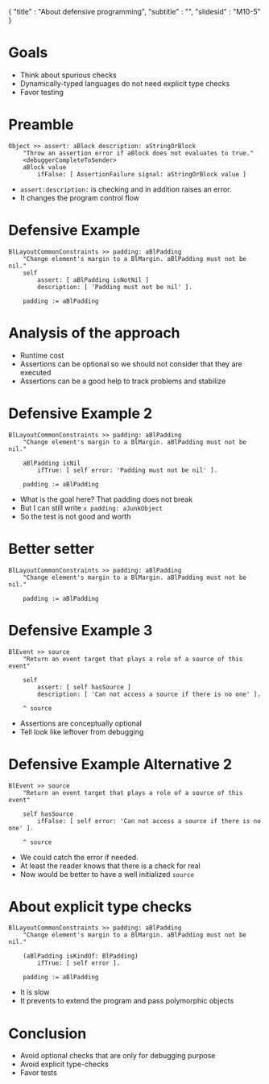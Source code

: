 { 
"title" : "About defensive programming",
"subtitle" : "",
"slidesid" : "M10-5" 
} 
 
# Goals 
- Think about spurious checks 
- Dynamically-typed languages do not need explicit type checks 
- Favor testing 
 
# Preamble 
 
``` 
Object >> assert: aBlock description: aStringOrBlock
	"Throw an assertion error if aBlock does not evaluates to true."
	<debuggerCompleteToSender>
	aBlock value 
		ifFalse: [ AssertionFailure signal: aStringOrBlock value ] 
``` 
	 
- `assert:description:` is checking and in addition raises an error.  
- It changes the program control flow 
 
# Defensive Example 
 
``` 
BlLayoutCommonConstraints >> padding: aBlPadding
	"Change element's margin to a BlMargin. aBlPadding must not be nil."
	self
		assert: [ aBlPadding isNotNil ]
		description: [ 'Padding must not be nil' ].
	
	padding := aBlPadding 
``` 
 
# Analysis of the approach 
- Runtime cost 
- Assertions can be optional so we should not consider that they are executed 
- Assertions can be a good help to track problems and stabilize 
 
# Defensive Example 2 
 
``` 
BlLayoutCommonConstraints >> padding: aBlPadding
	"Change element's margin to a BlMargin. aBlPadding must not be nil."
	
	aBlPadding isNil
		ifTrue: [ self error: 'Padding must not be nil' ].
	
	padding := aBlPadding 
``` 
- What is the goal here? That padding does not break 
- But I can still write `x padding: aJunkObject` 
- So the test is not good and worth 
 
# Better setter 
 
``` 
BlLayoutCommonConstraints >> padding: aBlPadding
	"Change element's margin to a BlMargin. aBlPadding must not be nil."
	
	padding := aBlPadding 
``` 
 
# Defensive Example 3 
 
``` 
BlEvent >> source
	"Return an event target that plays a role of a source of this event"

	self
		assert: [ self hasSource ]
		description: [ 'Can not access a source if there is no one' ].
		
	^ source 
``` 
- Assertions are conceptually optional  
- Tell look like leftover from debugging 
 
# Defensive Example Alternative 2 
 
``` 
BlEvent >> source
	"Return an event target that plays a role of a source of this event"

	self hasSource 
		ifFalse: [ self error: 'Can not access a source if there is no one' ].
	
	^ source 
``` 
- We could catch the error if needed. 
- At least the reader knows that there is a check for real 
- Now would be better to have a well initialized `source` 
 
# About explicit type checks 
 
``` 
BlLayoutCommonConstraints >> padding: aBlPadding
	"Change element's margin to a BlMargin. aBlPadding must not be nil."

	(aBlPadding isKindOf: BlPadding)
		ifTrue: [ self error ].

	padding := aBlPadding 
``` 
- It is slow 
- It prevents to extend the program and pass polymorphic objects 
 
# Conclusion 
- Avoid optional checks that are only for debugging purpose 
- Avoid explicit type-checks 
- Favor tests 
